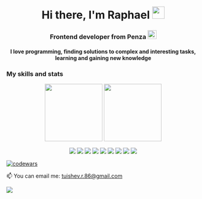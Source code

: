 <h1 align="center">Hi there, I'm Raphael</a> 
<img src="https://github.com/blackcater/blackcater/raw/main/images/Hi.gif" height="32"/></h1>
<h3 align="center">Frontend developer from Penza  
<img src="https://avatars.mds.yandex.net/get-dialogs/1644703/66b938b43ac29e5edb8d/orig" height="23"/></h1></h3>

<h4 align="center">I love programming, finding solutions to complex and interesting tasks, learning and gaining new knowledge</h4>

  <h3>My skills and stats</h3>

<p align='center'>
   <a href="https://github-readme-stats.vercel.app/api?username=ExTRA86&show_icons=true&count_private=true"><img
           height=150
           src="https://github-readme-stats.vercel.app/api?username=ExTRA86&show_icons=true&count_private=true"/></a>
   <a href="https://github.com/ExTRA86/github-readme-stats"><img height=150
                                                                  src="https://github-readme-stats.vercel.app/api/top-langs/?username=ExTRA86&layout=compact"/></a>
</p>
 <p align='center'>
  <img src="https://img.shields.io/badge/html5-%23E34F26.svg?style=for-the-badge&logo=html5&logoColor=white" />
  <img src="https://img.shields.io/badge/css3-%231572B6.svg?style=for-the-badge&logo=css3&logoColor=white" />
  <img src="https://img.shields.io/badge/javascript-%23323330.svg?style=for-the-badge&logo=javascript&logoColor=%23F7DF1E" />
  <img src="https://img.shields.io/badge/react-%2320232a.svg?style=for-the-badge&logo=react&logoColor=%2361DAFB" />
  <img src="https://img.shields.io/badge/redux-%23593d88.svg?style=for-the-badge&logo=redux&logoColor=white" />
  <img src="https://img.shields.io/badge/typescript-%23007ACC.svg?style=for-the-badge&logo=typescript&logoColor=white" />
  <img src="https://img.shields.io/badge/SASS-hotpink.svg?style=for-the-badge&logo=SASS&logoColor=white" />
  <img src="https://img.shields.io/badge/bootstrap-%23563D7C.svg?style=for-the-badge&logo=bootstrap&logoColor=white" />
  <img src="https://img.shields.io/badge/git-%23F05033.svg?style=for-the-badge&logo=git&logoColor=white" />
  </p>
</p> 

[![codewars](https://www.codewars.com/users/ExTRA86/badges/large)](https://www.codewars.com/users/ExTRA86) 
  
📫 You can email me: <a href='mailto:tuishev.r.86@gmail.com'>tuishev.r.86@gmail.com

![](https://komarev.com/ghpvc/?username=ExTRA86)

  





<!--
**ExTRA86/ExTRA86** is a ✨ _special_ ✨ repository because its `README.md` (this file) appears on your GitHub profile.

[![Typing SVG](https://readme-typing-svg.herokuapp.com?font=Arial&color=%23000000&lines=Frontend+developer+from+Russia)](https://git.io/typing-svg)

[![GitHub Streak](https://github-readme-streak-stats.herokuapp.com/?user=ExTRA86)](https://git.io/streak-stats)

[![Typing SVG](https://readme-typing-svg.herokuapp.com?font=Arial&color=%23000000&lines=Frontend+developer+from+Russia)](https://git.io/typing-svg)

[![codewars](https://www.codewars.com/users/ExTRA86/badges/large)](https://www.codewars.com/users/ExTRA86) 

[![trophy](https://github-profile-trophy.vercel.app/?username=ExTRA86)](https://github.com/ExTRA86/github-profile-trophy)


Here are some ideas to get you started:

- 🔭 I’m currently working on ...
- 🌱 I’m currently learning ...
- 👯 I’m looking to collaborate on ...
- 🤔 I’m looking for help with ...
- 💬 Ask me about ...
- 📫 How to reach me: ...
- 😄 Pronouns: ...
- ⚡ Fun fact: ...
-->
